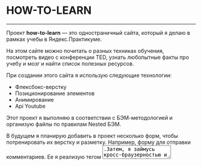 # HOW-TO-LEARN
------
Проект __how-to-learn__ –– это одностраничный сайта, который я делаю в рамках учебы в Яндекс.Практикуме.

На этом сайте можно почитать о разных техниках обучения, посмотреть видео с конференции TED, узнать любопытные факты про учебу и мозг и найти список полезных ресурсов.

При создании этого сайта я использую следующие технологии:
* Флексбокс-верстку
* Позиционирование элементов
* Анимирование
* Api Youtube

Этот проект я выполняю в соответствии с БЭМ-методологией и организую файлы по правилам Nested БЭМ.

В будущем я планирую добавить в проект несколько форм, чтобы потренировать их верстку и разметку. Например, форму для отправки комментариев. Ее я реализую тегом <textarea>.Затем, я займусь кросс-браузерностью и сделаю свой сайт доступнее для разных версий браузеров. Секции с полезными ресурсами я добавлю интерактивности. Я помещу логотипы внутрь ссылок, чтобы по каждому логотипу можно было кликнуть и попасть на соответсвующий ему сайт.
